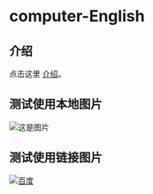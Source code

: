 # computer-English
## 介绍
点击这里 [介绍](iNTRO.md)。
## 测试使用本地图片
![这是图片](001.jpg)
## 测试使用链接图片
[![百度](baidu.jpg)](https://baidu.com.cn)
